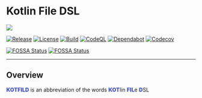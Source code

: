 # Kotlin File DSL

![](https://repository-images.githubusercontent.com/966946439/ab97ae44-9bb5-4109-aaf0-40f1d48a94a1)

[![Release](https://img.shields.io/github/v/release/the13haven/kotfild?sort=semver&display_name=release&style=flat-square&label=Release&logo=github)](https://github.com/the13haven/kotfild/releases)
[![License](https://img.shields.io/badge/License-Apache_2.0-green.svg?style=flat-square&logo=github)](https://github.com/the13haven/kotfild/blob/main/LICENSE)
[![Build](https://img.shields.io/github/actions/workflow/status/the13haven/kotfild/ci-auto-build.yml?branch=main&style=flat-square&label=Build&logo=githubactions)](https://github.com/the13haven/kotfild/actions/workflows/ci-auto-build.yml)
[![CodeQL](https://img.shields.io/github/actions/workflow/status/the13haven/kotfild/codeql.yml?branch=main&style=flat-square&label=CodeQL&logo=github)](https://github.com/the13haven/kotfild/actions/workflows/codeql.yml)
[![Dependabot](https://img.shields.io/github/issues-search/the13haven/kotfild?query=is%3Aopen%20author%3Adependabot&style=flat-square&logo=dependabot&label=Dependabot)](https://github.com/the13haven/kotfild/pulls?q=is%3Apr+author%3Aapp%2Fdependabot)
[![Codecov](https://img.shields.io/codecov/c/gh/the13haven/kotfild?token=DXGDRYHFAH&style=flat-square&logo=codecov&label=Coverage)](https://codecov.io/gh/the13haven/kotfild)

[![FOSSA Status](https://app.fossa.com/api/projects/git%2Bgithub.com%2Fthe13haven%2Fkotfild.svg?type=shield&issueType=license)](https://app.fossa.com/projects/git%2Bgithub.com%2Fthe13haven%2Fkotfild?ref=badge_shield&issueType=license)
[![FOSSA Status](https://app.fossa.com/api/projects/git%2Bgithub.com%2Fthe13haven%2Fkotfild.svg?type=shield&issueType=security)](https://app.fossa.com/projects/git%2Bgithub.com%2Fthe13haven%2Fkotfild?ref=badge_shield&issueType=security)

---
## Overview

<span style="color:#4d5bc3;font-weight:900;">KOTFILD</span> is an abbreviation of the words <span style="color:#4d5bc3;font-weight:900;">KOT</span>lin <span style="color:#4d5bc3;font-weight:900;">FIL</span>e <span style="color:#4d5bc3;font-weight:900;">D</span>SL

